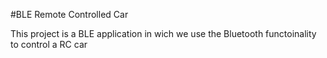 #BLE Remote Controlled Car

This project is a BLE application in wich we use the Bluetooth functoinality to control a RC car